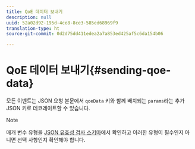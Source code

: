 ```yaml
---
title: QoE 데이터 보내기
description: null
uuid: 52a02d92-195d-4ce8-8ce3-585ed68969f9
translation-type: ht
source-git-commit: 0d2d75dd411edea2a7a853ed425af5c6da154b06

---
```



# QoE 데이터 보내기{#sending-qoe-data}

모든 이벤트는 JSON 요청 본문에서 `qoeData` 키와 함께 배치되는 `params`라는 추가 JSON 키로 데코레이트할 수 있습니다.

>[!NOTE]
>
>매개 변수 유형을 [JSON 유효성 검사 스키마](/help/media-collection-api/mc-api-impl/mc-api-validate-reqs.md)에서 확인하고 이러한 유형이 필수인지 아니면 선택 사항인지 확인해야 합니다.


